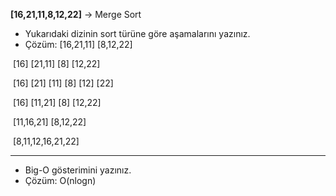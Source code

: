 **[16,21,11,8,12,22]** -> Merge Sort

- Yukarıdaki dizinin sort türüne göre aşamalarını yazınız.
- Çözüm:                    [16,21,11]                    [8,12,22]

​                                     [16]  [21,11]                  [8]  [12,22]

​                                  [16]  [21]  [11]                 [8]  [12]  [22]

​                                    [16]  [11,21]                    [8]  [12,22]

​                                      [11,16,21]                       [8,12,22]

​                                              [8,11,12,16,21,22] 

-------

- Big-O gösterimini yazınız.
- Çözüm:   O(nlogn)